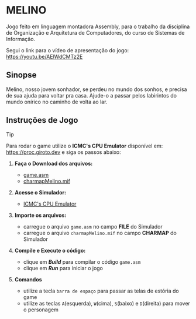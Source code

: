 # MELINO
Jogo feito em linguagem montadora Assembly, para o trabalho da disciplina de Organização e Arquitetura de Computadores, do curso de Sistemas de Informação.

Segui o link para o vídeo de apresentação do jogo: https://youtu.be/AElWdCMTz2E 

## Sinopse
Melino, nosso jovem sonhador, se perdeu no mundo dos sonhos, e precisa de sua ajuda para voltar pra casa. Ajude-o a passar pelos labirintos do mundo onírico no caminho de volta ao lar.

## Instruções de Jogo
> [!TIP]
> Para rodar o game utilize o **ICMC's CPU Emulator** disponível em: https://proc.giroto.dev e siga os passos abaixo:

1. **Faça o Download dos arquivos:**   
   * [game.asm](game.asm)
   * [charmapMelino.mif](charmapMelino.mif)
     

2. **Acesse o Simulador:**
   * [ICMC's CPU Emulator](https://proc.giroto.dev)


3. **Importe os arquivos:**
   * carregue o arquivo `game.asm` no campo **FILE** do Simulador
   * carregue o arquivo `charmapMelino.mif` no campo **CHARMAP** do Simulador
     
  
4. **Compile e Execute o código:**
   * clique em ***Build*** para compilar o código `game.asm`
   * clique em ***Run*** para iniciar o jogo
  
       
5. **Comandos**
   * utilize a tecla `barra de espaço` para passar as telas de estória do game
   * utilize as teclas `A`(esquerda), `W`(cima), `S`(baixo) e `D`(direita) para mover o personagem
